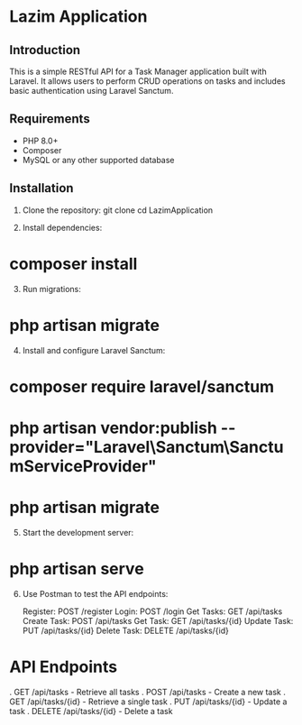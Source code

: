 # Lazim Application

## Introduction
This is a simple RESTful API for a Task Manager application built with Laravel. It allows users to perform CRUD operations on tasks and includes basic authentication using Laravel Sanctum.

## Requirements
- PHP 8.0+
- Composer
- MySQL or any other supported database

## Installation

1. Clone the repository:
   git clone <repository-url>
   cd LazimApplication

2. Install dependencies:

#  composer install
    

3. Run migrations:

#  php artisan migrate

4.   Install and configure Laravel Sanctum:
# composer require laravel/sanctum
# php artisan vendor:publish --provider="Laravel\Sanctum\SanctumServiceProvider"
# php artisan migrate

5. Start the development server:

  #  php artisan serve

6. Use Postman to test the API endpoints:

    Register: POST /register
    Login: POST /login
    Get Tasks: GET /api/tasks
    Create Task: POST /api/tasks
    Get Task: GET /api/tasks/{id}
    Update Task: PUT /api/tasks/{id}
    Delete Task: DELETE /api/tasks/{id}


#    API Endpoints
.    GET /api/tasks - Retrieve all tasks
.    POST /api/tasks - Create a new task
.    GET /api/tasks/{id} - Retrieve a single task
.    PUT /api/tasks/{id} - Update a task
.    DELETE /api/tasks/{id} - Delete a task

